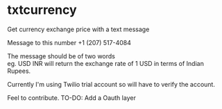 txtcurrency
===========


Get currency exchange price with a text message     


Message to this number +1 (207) 517-4084    

The message should be of two words    
eg. USD INR will return the exchange rate of 1 USD in terms of Indian Rupees.

Currently I'm using Twilio trial account so will have to verify the account.    


Feel to contribute.
TO-DO:
Add a Oauth layer

